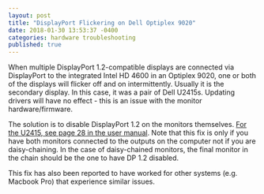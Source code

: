 ```yaml
---
layout: post
title: "DisplayPort Flickering on Dell Optiplex 9020"
date: 2018-01-30 13:53:37 -0400
categories: hardware troubleshooting
published: true
---
```


When multiple DisplayPort 1.2-compatible displays are connected via DisplayPort to the integrated Intel HD 4600 in an Optiplex 9020, one or both of the displays will flicker off and on intermittently. Usually it is the secondary display. In this case, it was a pair of Dell U2415s. Updating drivers will have no effect - this is an issue with the monitor hardware/firmware.

The solution is to disable DisplayPort 1.2 on the monitors themselves. [For the U2415, see page 28 in the user manual](http://downloads.dell.com/manuals/all-products/esuprt_display_projector/esuprt_display/dell-u2415_user%27s%20guide_en-us.pdf#page=28). Note that this fix is only if you have both monitors connected to the outputs on the computer not if you are daisy-chaining. In the case of daisy-chained monitors, the final monitor in the chain should be the one to have DP 1.2 disabled.

This fix has also been reported to have worked for other systems (e.g. Macbook Pro) that experience similar issues.